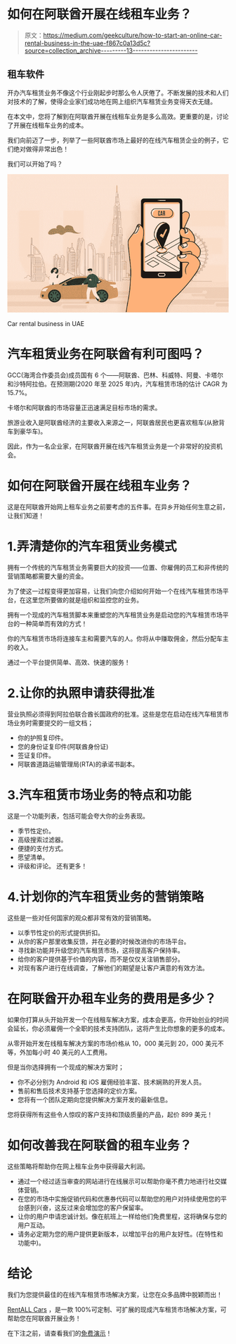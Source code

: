 # 如何在阿联酋开展在线租车业务？

> 原文：<https://medium.com/geekculture/how-to-start-an-online-car-rental-business-in-the-uae-f867c0a13d5c?source=collection_archive---------13----------------------->

## 租车软件

开办汽车租赁业务不像这个行业刚起步时那么令人厌倦了。不断发展的技术和人们对技术的了解，使得企业家们成功地在网上组织汽车租赁业务变得天衣无缝。

在本文中，您将了解到在阿联酋开展在线租车业务是多么高效。更重要的是，讨论了开展在线租车业务的成本。

我们向前迈了一步，列举了一些阿联酋市场上最好的在线汽车租赁企业的例子，它们绝对做得非常出色！

我们可以开始了吗？

![](img/42b6115d9c006bdca5fd57d14a164e0e.png)

Car rental business in UAE

# 汽车租赁业务在阿联酋有利可图吗？

GCC(海湾合作委员会)成员国有 6 个——阿联酋、巴林、科威特、阿曼、卡塔尔和沙特阿拉伯。在预测期(2020 年至 2025 年)内，汽车租赁市场的估计 CAGR 为 15.7%。

卡塔尔和阿联酋的市场容量正迅速满足目标市场的需求。

旅游业收入是阿联酋经济的主要收入来源之一，阿联酋居民也更喜欢租车(从掀背车到豪华车)。

因此，作为一名企业家，在阿联酋开展在线汽车租赁业务是一个非常好的投资机会。

# 如何在阿联酋开展在线租车业务？

这是在阿联酋开始网上租车业务之前要考虑的五件事。在异乡开始任何生意之前，让我们知道！

# 1.弄清楚你的汽车租赁业务模式

拥有一个传统的汽车租赁业务需要巨大的投资——位置、你雇佣的员工和非传统的营销策略都需要大量的资金。

为了使这一过程变得更加容易，让我们向您介绍如何开始一个在线汽车租赁市场平台，在这里您所要做的就是组织和监控您的业务。

拥有一个现成的汽车租赁脚本来重塑您的汽车租赁业务是启动您的汽车租赁市场平台的一种简单而有效的方式！

你的汽车租赁市场将连接车主和需要汽车的人。你将从中赚取佣金，然后分配车主的收入。

通过一个平台提供简单、高效、快速的服务！

# 2.让你的执照申请获得批准

营业执照必须得到阿拉伯联合酋长国政府的批准。这些是您在启动在线汽车租赁市场业务时需要提交的一组文档；

*   你的护照复印件。
*   您的身份证复印件(阿联酋身份证)
*   签证复印件。
*   阿联酋道路运输管理局(RTA)的承诺书副本。

# 3.汽车租赁市场业务的特点和功能

这是一个功能列表，包括可能会夸大你的业务表现。

*   季节性定价。
*   高级搜索过滤器。
*   便捷的支付方式。
*   愿望清单。
*   评级和评论。
    还有更多！

# 4.计划你的汽车租赁业务的营销策略

这些是一些对任何国家的观众都非常有效的营销策略。

*   以季节性定价的形式提供折扣。
*   从你的客户那里收集反馈，并在必要的时候改进你的市场平台。
*   寻找新功能并升级您的汽车租赁市场，这将提高客户保持率。
*   给你的客户提供基于价值的内容，而不是仅仅关注销售部分。
*   对现有客户进行在线调查，了解他们的期望是让客户满意的有效方法。

# 在阿联酋开办租车业务的费用是多少？

如果你打算从头开始开发一个在线租车解决方案，成本会更高，你开始创业的时间会延长，你必须雇佣一个全职的技术支持团队，这将产生比你想象的更多的成本。

从零开始开发在线租车解决方案的市场价格从 10，000 美元到 20，000 美元不等，外加每小时 40 美元的人工费用。

但是当你选择拥有一个现成的解决方案时；

*   你不必分别为 Android 和 iOS 雇佣经验丰富、技术娴熟的开发人员。
*   售前和售后技术支持基于您选择的定价方案。
*   您将有一个团队定期向您提供解决方案开发的最新信息。

您将获得所有这些令人惊叹的客户支持和顶级质量的产品，起价 899 美元！

# 如何改善我在阿联酋的租车业务？

这些策略将帮助你在网上租车业务中获得最大利润。

*   通过一个经过适当审查的网站进行在线展示可以帮助你毫不费力地进行社交媒体营销。
*   在您的市场中实施促销代码和优惠券代码可以帮助您的用户对持续使用您的平台感到兴奋，这反过来会增加您的客户保留率。
*   让你的用户申请忠诚计划。像在航班上一样给他们免费里程，这将确保与您的用户互动。
*   请务必定期为您的用户提供更新版本，以增加平台的用户友好性。(在特性和功能中)。

# 结论

我们为您提供最佳的在线汽车租赁市场解决方案，让您在众多品牌中脱颖而出！

[RentALL Cars](https://www.rentallscript.com/airbnb-clone-for-cars/) ，是一款 100%可定制、可扩展的现成汽车租赁市场解决方案，可帮助您在阿联酋开展业务！

在下注之前，请查看我们的[免费演示](https://www.rentallscript.com/schedule-a-free-demo/)！